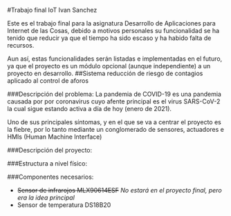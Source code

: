 #Trabajo final IoT Ivan Sanchez

 Este es el trabajo final para la asignatura Desarrollo de Aplicaciones para Internet de las Cosas, debido a motivos personales su funcionalidad se ha tenido que reducir ya que el tiempo ha sido escaso  y ha habido falta de recursos.

 Aun así, estas funcionalidades serán listadas e implementadas en  el futuro, ya que el proyecto es un módulo opcional (aunque independiente) a un proyecto en desarrollo.
##Sistema reducción de riesgo de contagios aplicado al control de aforos

###Descripción del problema:
La pandemia de COVID-19 es una pandemia causada por por coronavirus cuyo afente principal es el virus SARS-CoV-2 la cual sigue estando activa a día de hoy (enero de 2021).

Uno de sus principales síntomas, y  en el que se va a centrar el proyecto es la fiebre, por lo tanto mediante un conglomerado de sensores, actuadores e HMIs (Human Machine Interface)

###Descripción del proyecto:

###Estructura a nivel físico: 

###Componentes necesarios:
* ~~Sensor de infrarojos MLX90614ESF~~ *No estará en el proyecto final, pero era la idea principal*
* Sensor de temperatura DS18B20


